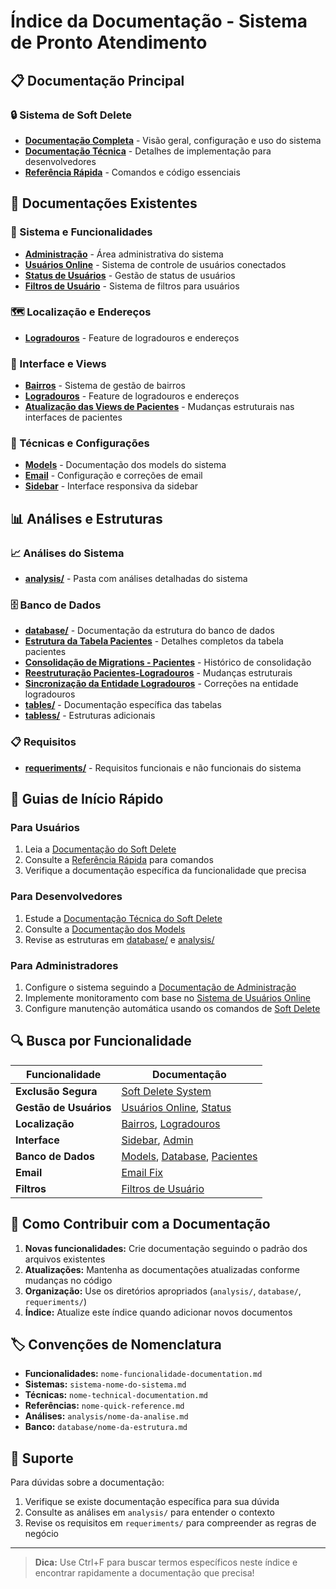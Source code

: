 # Índice da Documentação - Sistema de Pronto Atendimento

## 📋 Documentação Principal

### 🔒 Sistema de Soft Delete
- **[Documentação Completa](soft-delete-system.md)** - Visão geral, configuração e uso do sistema
- **[Documentação Técnica](soft-delete-technical-documentation.md)** - Detalhes de implementação para desenvolvedores
- **[Referência Rápida](soft-delete-quick-reference.md)** - Comandos e código essenciais

## 📁 Documentações Existentes

### 🏥 Sistema e Funcionalidades
- **[Administração](admin-area-documentation.md)** - Área administrativa do sistema
- **[Usuários Online](sistema-usuarios-online.md)** - Sistema de controle de usuários conectados
- **[Status de Usuários](campo-status-usuario.md)** - Gestão de status de usuários
- **[Filtros de Usuário](filtros-usuario-desativado.md)** - Sistema de filtros para usuários

### 🗺️ Localização e Endereços
- **[Logradouros](logradouros-feature-documentation.md)** - Feature de logradouros e endereços

### 🎨 Interface e Views
- **[Bairros](bairros-views-documentation.md)** - Sistema de gestão de bairros
- **[Logradouros](logradouros-feature-documentation.md)** - Feature de logradouros e endereços
- **[Atualização das Views de Pacientes](views/pacientes-views-update.md)** - Mudanças estruturais nas interfaces de pacientes

### 🔧 Técnicas e Configurações
- **[Models](models-documentation.md)** - Documentação dos models do sistema
- **[Email](email-fix-documentation.md)** - Configuração e correções de email
- **[Sidebar](sidebar-colapsavel.md)** - Interface responsiva da sidebar

## 📊 Análises e Estruturas

### 📈 Análises do Sistema
- **[analysis/](analysis/)** - Pasta com análises detalhadas do sistema

### 🗄️ Banco de Dados
- **[database/](database/)** - Documentação da estrutura do banco de dados
- **[Estrutura da Tabela Pacientes](database/pacientes-table-structure.md)** - Detalhes completos da tabela pacientes
- **[Consolidação de Migrations - Pacientes](database/migration-consolidation-pacientes.md)** - Histórico de consolidação
- **[Reestruturação Pacientes-Logradouros](database/table-restructure-pacientes-logradouros.md)** - Mudanças estruturais
- **[Sincronização da Entidade Logradouros](database/logradouros-entity-sync.md)** - Correções na entidade logradouros
- **[tables/](tables/)** - Documentação específica das tabelas
- **[tabless/](tabless/)** - Estruturas adicionais

### 📋 Requisitos
- **[requeriments/](requeriments/)** - Requisitos funcionais e não funcionais do sistema

## 🚀 Guias de Início Rápido

### Para Usuários
1. Leia a [Documentação do Soft Delete](soft-delete-system.md)
2. Consulte a [Referência Rápida](soft-delete-quick-reference.md) para comandos
3. Verifique a documentação específica da funcionalidade que precisa

### Para Desenvolvedores
1. Estude a [Documentação Técnica do Soft Delete](soft-delete-technical-documentation.md)
2. Consulte a [Documentação dos Models](models-documentation.md)
3. Revise as estruturas em [database/](database/) e [analysis/](analysis/)

### Para Administradores
1. Configure o sistema seguindo a [Documentação de Administração](admin-area-documentation.md)
2. Implemente monitoramento com base no [Sistema de Usuários Online](sistema-usuarios-online.md)
3. Configure manutenção automática usando os comandos de [Soft Delete](soft-delete-quick-reference.md)

## 🔍 Busca por Funcionalidade

| Funcionalidade | Documentação |
|----------------|--------------|
| **Exclusão Segura** | [Soft Delete System](soft-delete-system.md) |
| **Gestão de Usuários** | [Usuários Online](sistema-usuarios-online.md), [Status](campo-status-usuario.md) |
| **Localização** | [Bairros](bairros-views-documentation.md), [Logradouros](logradouros-feature-documentation.md) |
| **Interface** | [Sidebar](sidebar-colapsavel.md), [Admin](admin-area-documentation.md) |
| **Banco de Dados** | [Models](models-documentation.md), [Database](database/), [Pacientes](database/pacientes-table-structure.md) |
| **Email** | [Email Fix](email-fix-documentation.md) |
| **Filtros** | [Filtros de Usuário](filtros-usuario-desativado.md) |

## 📝 Como Contribuir com a Documentação

1. **Novas funcionalidades:** Crie documentação seguindo o padrão dos arquivos existentes
2. **Atualizações:** Mantenha as documentações atualizadas conforme mudanças no código
3. **Organização:** Use os diretórios apropriados (`analysis/`, `database/`, `requeriments/`)
4. **Índice:** Atualize este índice quando adicionar novos documentos

## 🏷️ Convenções de Nomenclatura

- **Funcionalidades:** `nome-funcionalidade-documentation.md`
- **Sistemas:** `sistema-nome-do-sistema.md`
- **Técnicas:** `nome-technical-documentation.md`
- **Referências:** `nome-quick-reference.md`
- **Análises:** `analysis/nome-da-analise.md`
- **Banco:** `database/nome-da-estrutura.md`

## 📧 Suporte

Para dúvidas sobre a documentação:
1. Verifique se existe documentação específica para sua dúvida
2. Consulte as análises em `analysis/` para entender o contexto
3. Revise os requisitos em `requeriments/` para compreender as regras de negócio

---

> **Dica:** Use Ctrl+F para buscar termos específicos neste índice e encontrar rapidamente a documentação que precisa!
